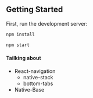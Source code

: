## Getting Started

First, run the development server:

```bash
npm install
```

```bash
npm start
```

#### Tailking about

- React-navigation
  - native-stack
  - bottom-tabs
- Native-Base
